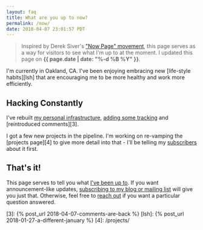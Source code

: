 ```yaml
---
layout: faq
title: What are you up to now?
permalink: /now/
date: 2018-04-07 23:01:57 PDT
---
```


> Inspired by Derek Siver's ["Now Page" movement][1], this page serves as a way
> for visitors to see what I'm up to at the moment. I updated this page
> on **{{ page.date | date: "%-d %B %Y" }}**.

I'm currently in Oakland, CA. I've been enjoying embracing new [life-style
habits][lsh] that are encouraging me to be more healthy and work more efficiently.

## Hacking Constantly

I've rebuilt [my personal infrastructure][1], [adding some tracking][2] and
[reintroduced comments][3].

I got a few new projects in the pipeline. I'm working on re-vamping the
[projects page][4] to give more detail into that - I'll be telling my
[subscribers][sub] about it first.

## That's it!

This page serves to tell you what [I've been up to][nowff]. If you want
announcement-like updates, [subscribing to my blog or mailing list][sub] will
give you just that. Otherwise, feel free to [reach out][contact] if you want
a particular question answered.

[nowff]: https://sivers.org/nowff/
[sub]: /subscribe/
[contact]: /contact/
[1]: /weblog/new-infra/
[2]: /weblog/tracking-you/
[3]: {% post_url 2018-04-07-comments-are-back %}
[lsh]: {% post_url 2018-01-27-a-different-january %}
[4]: /projects/
